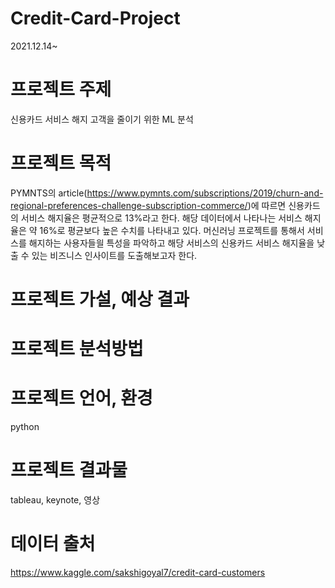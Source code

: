 # Credit-Card-Project
2021.12.14~

# 프로젝트 주제
신용카드 서비스 해지 고객을 줄이기 위한 ML 분석

# 프로젝트 목적
PYMNTS의 article(https://www.pymnts.com/subscriptions/2019/churn-and-regional-preferences-challenge-subscription-commerce/)에 따르면 신용카드의 서비스 해지율은 평균적으로 13%라고 한다. 해당 데이터에서 나타나는 서비스 해지율은 약 16%로 평균보다 높은 수치를 나타내고 있다. 머신러닝 프로젝트를 통해서 서비스를 해지하는 사용자들읠 특성을 파악하고 해당 서비스의 신용카드 서비스 해지율을 낮출 수 있는 비즈니스 인사이트를 도출해보고자 한다.

# 프로젝트 가설, 예상 결과

# 프로젝트 분석방법

# 프로젝트 언어, 환경
python

# 프로젝트 결과물
tableau, keynote, 영상

# 데이터 출처
https://www.kaggle.com/sakshigoyal7/credit-card-customers
